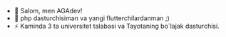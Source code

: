 - 👋 Salom, men AGAdev!
- 👀 php dasturchisiman va yangi flutterchilardanman ;)
- ⚡ Kaminda 3 ta universitet talabasi va Tayotaning bo`lajak dasturchisi.

